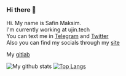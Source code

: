 ### Hi there 👋
  Hi. My name is Safin Maksim.  
  I'm currently working at ujin.tech   
  You can text me in [Telegram](http://t.me/crockolaco) and [Twitter](https://twitter.com/safinmuffin)  
  Also you can find my socials through my [site](https://www.safin.pro)
  
  My [gitlab](https://gitlab.com/crockolaco)

![My github stats](https://github-readme-stats.vercel.app/api?username=a4ron5&show_icons=true) 
[![Top Langs](https://github-readme-stats.vercel.app/api/top-langs/?username=a4ron5&layout=compact)](https://github.com/anuraghazra/github-readme-stats)

<!--
**A4ron5/a4ron5** is a ✨ _special_ ✨ repository because its `README.md` (this file) appears on your GitHub profile.

Here are some ideas to get you started:

- 🔭 I’m currently working on ...
- 🌱 I’m currently learning ...
- 👯 I’m looking to collaborate on ...
- 🤔 I’m looking for help with ...
- 💬 Ask me about ...
- 📫 How to reach me: ...
- 😄 Pronouns: ...
- ⚡ Fun fact: ...
-->
